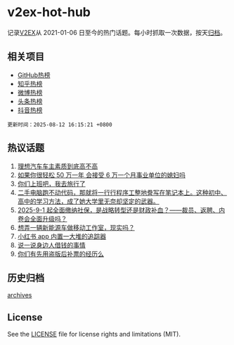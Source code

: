 # v2ex-hot-hub

 记录[V2EX](https://www.v2ex.com/)从 2021-01-06 日至今的热门话题。每小时抓取一次数据，按天[归档](archives)。
 
 ## 相关项目

- [GitHub热榜](https://github.com/lonnyzhang423/github-hot-hub)
- [知乎热榜](https://github.com/lonnyzhang423/zhihu-hot-hub)
- [微博热榜](https://github.com/lonnyzhang423/weibo-hot-hub)
- [头条热榜](https://github.com/lonnyzhang423/toutiao-hot-hub)
- [抖音热榜](https://github.com/lonnyzhang423/douyin-hot-hub)


 `更新时间：2025-08-12 16:15:21 +0800`

## 热议话题

1. [理想汽车车主素质到底高不高](https://www.v2ex.com/t/1151724)
1. [如果你很轻松 50 万一年 会接受 6 万一个月事业单位的媳妇吗](https://www.v2ex.com/t/1151701)
1. [你们上班吧，我去旅行了](https://www.v2ex.com/t/1151725)
1. [二手电脑跑不动代码，那就将一行行程序工整地誊写在笔记本上。这种初中、高中的学习方法，成了她大学里无奈却坚定的武器。](https://www.v2ex.com/t/1151767)
1. [2025-9-1 起全面缴纳社保，是战略转型还是财政补血？——裁员、返聘、内卷会全面升级吗？](https://www.v2ex.com/t/1151759)
1. [想弄一辆新能源车做移动工作室，现实吗？](https://www.v2ex.com/t/1151742)
1. [小红书 app 内置一大堆的追踪器](https://www.v2ex.com/t/1151745)
1. [说一说身边人借钱的事情](https://www.v2ex.com/t/1151752)
1. [你们有先用盗版后补票的经历么](https://www.v2ex.com/t/1151754)

## 历史归档

[archives](archives)

## License

See the [LICENSE](LICENSE) file for license rights and limitations (MIT).
